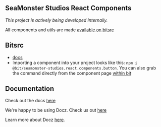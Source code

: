 ## SeaMonster Studios React Components

_This project is actively being developed internally._

All components and utils are made [available on bitsrc](https://bitsrc.io/seamonster-studios/react)

## Bitsrc
- [docs](https://docs.bitsrc.io/)
- Importing a component into your project looks like this: `npm i @bit/seamonster-studios.react.components.button`. You can also grab the command directly from the component page [within bit]((https://bitsrc.io/seamonster-studios/react))


## Documentation

Check out the docs [here](http://components.seamonsterstudios.com/)

We're happy to be using Docz. Check us out [here](https://components.seamonsterstudios.com/)

Learn more about Docz [here](https://www.docz.site/).
